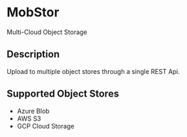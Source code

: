 # MobStor

Multi-Cloud Object Storage

## Description

Upload to multiple object stores through a single REST Api.

## Supported Object Stores

* Azure Blob
* AWS S3
* GCP Cloud Storage
